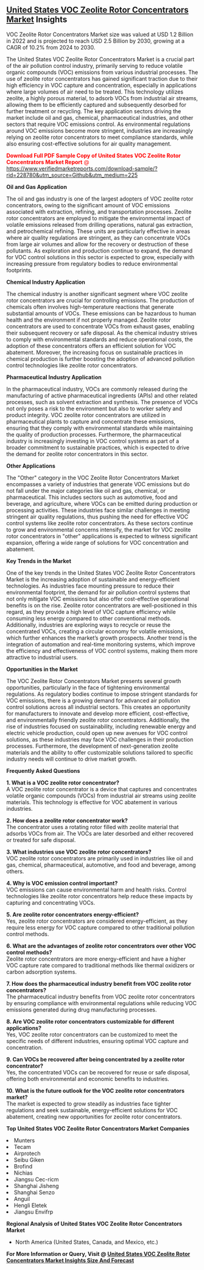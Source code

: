<h2><a href="https://www.verifiedmarketreports.com/download-sample/?rid=228780&amp;utm_source=Github&amp;utm_medium=225" target="_blank">United States VOC Zeolite Rotor Concentrators Market</a> Insights</h2><p>VOC Zeolite Rotor Concentrators Market size was valued at USD 1.2 Billion in 2022 and is projected to reach USD 2.5 Billion by 2030, growing at a CAGR of 10.2% from 2024 to 2030.</p><p><p>The United States VOC Zeolite Rotor Concentrators Market is a crucial part of the air pollution control industry, primarily serving to reduce volatile organic compounds (VOC) emissions from various industrial processes. The use of zeolite rotor concentrators has gained significant traction due to their high efficiency in VOC capture and concentration, especially in applications where large volumes of air need to be treated. This technology utilizes zeolite, a highly porous material, to adsorb VOCs from industrial air streams, allowing them to be efficiently captured and subsequently desorbed for further treatment or recycling. The key application sectors driving the market include oil and gas, chemical, pharmaceutical industries, and other sectors that require VOC emissions control. As environmental regulations around VOC emissions become more stringent, industries are increasingly relying on zeolite rotor concentrators to meet compliance standards, while also ensuring cost-effective solutions for air quality management. <p><span class=""><span style="color: #ff0000;"><strong>Download Full PDF Sample Copy of United States VOC Zeolite Rotor Concentrators Market Report</strong> @ </span><a href="https://www.verifiedmarketreports.com/download-sample/?rid=228780&amp;utm_source=Github&amp;utm_medium=225" target="_blank">https://www.verifiedmarketreports.com/download-sample/?rid=228780&amp;utm_source=Github&amp;utm_medium=225</a></span></p></p> <p><strong>Oil and Gas Application</strong></p> <p>The oil and gas industry is one of the largest adopters of VOC zeolite rotor concentrators, owing to the significant amount of VOC emissions associated with extraction, refining, and transportation processes. Zeolite rotor concentrators are employed to mitigate the environmental impact of volatile emissions released from drilling operations, natural gas extraction, and petrochemical refining. These units are particularly effective in areas where air quality regulations are stringent, as they can concentrate VOCs from large air volumes and allow for the recovery or destruction of these pollutants. As exploration and production continue to expand, the demand for VOC control solutions in this sector is expected to grow, especially with increasing pressure from regulatory bodies to reduce environmental footprints. <p><strong>Chemical Industry Application</strong></p> <p>The chemical industry is another significant segment where VOC zeolite rotor concentrators are crucial for controlling emissions. The production of chemicals often involves high-temperature reactions that generate substantial amounts of VOCs. These emissions can be hazardous to human health and the environment if not properly managed. Zeolite rotor concentrators are used to concentrate VOCs from exhaust gases, enabling their subsequent recovery or safe disposal. As the chemical industry strives to comply with environmental standards and reduce operational costs, the adoption of these concentrators offers an efficient solution for VOC abatement. Moreover, the increasing focus on sustainable practices in chemical production is further boosting the adoption of advanced pollution control technologies like zeolite rotor concentrators. <p><strong>Pharmaceutical Industry Application</strong></p> <p>In the pharmaceutical industry, VOCs are commonly released during the manufacturing of active pharmaceutical ingredients (APIs) and other related processes, such as solvent extraction and synthesis. The presence of VOCs not only poses a risk to the environment but also to worker safety and product integrity. VOC zeolite rotor concentrators are utilized in pharmaceutical plants to capture and concentrate these emissions, ensuring that they comply with environmental standards while maintaining the quality of production processes. Furthermore, the pharmaceutical industry is increasingly investing in VOC control systems as part of a broader commitment to sustainable practices, which is expected to drive the demand for zeolite rotor concentrators in this sector. <p><strong>Other Applications</strong></p> <p>The "Other" category in the VOC Zeolite Rotor Concentrators Market encompasses a variety of industries that generate VOC emissions but do not fall under the major categories like oil and gas, chemical, or pharmaceutical. This includes sectors such as automotive, food and beverage, and agriculture, where VOCs can be emitted during production or processing activities. These industries face similar challenges in meeting stringent air quality regulations, thus pushing the need for effective VOC control systems like zeolite rotor concentrators. As these sectors continue to grow and environmental concerns intensify, the market for VOC zeolite rotor concentrators in "other" applications is expected to witness significant expansion, offering a wide range of solutions for VOC concentration and abatement. <p><strong>Key Trends in the Market</strong></p> <p>One of the key trends in the United States VOC Zeolite Rotor Concentrators Market is the increasing adoption of sustainable and energy-efficient technologies. As industries face mounting pressure to reduce their environmental footprint, the demand for air pollution control systems that not only mitigate VOC emissions but also offer cost-effective operational benefits is on the rise. Zeolite rotor concentrators are well-positioned in this regard, as they provide a high level of VOC capture efficiency while consuming less energy compared to other conventional methods. Additionally, industries are exploring ways to recycle or reuse the concentrated VOCs, creating a circular economy for volatile emissions, which further enhances the market’s growth prospects. Another trend is the integration of automation and real-time monitoring systems, which improve the efficiency and effectiveness of VOC control systems, making them more attractive to industrial users. <p><strong>Opportunities in the Market</strong></p> <p>The VOC Zeolite Rotor Concentrators Market presents several growth opportunities, particularly in the face of tightening environmental regulations. As regulatory bodies continue to impose stringent standards for VOC emissions, there is a growing demand for advanced air pollution control solutions across all industrial sectors. This creates an opportunity for manufacturers to innovate and develop more efficient, cost-effective, and environmentally friendly zeolite rotor concentrators. Additionally, the rise of industries focused on sustainability, including renewable energy and electric vehicle production, could open up new avenues for VOC control solutions, as these industries may face VOC challenges in their production processes. Furthermore, the development of next-generation zeolite materials and the ability to offer customizable solutions tailored to specific industry needs will continue to drive market growth. <p><strong>Frequently Asked Questions</strong></p> <p><strong>1. What is a VOC zeolite rotor concentrator?</strong><br> A VOC zeolite rotor concentrator is a device that captures and concentrates volatile organic compounds (VOCs) from industrial air streams using zeolite materials. This technology is effective for VOC abatement in various industries.</p> <p><strong>2. How does a zeolite rotor concentrator work?</strong><br> The concentrator uses a rotating rotor filled with zeolite material that adsorbs VOCs from air. The VOCs are later desorbed and either recovered or treated for safe disposal.</p> <p><strong>3. What industries use VOC zeolite rotor concentrators?</strong><br> VOC zeolite rotor concentrators are primarily used in industries like oil and gas, chemical, pharmaceutical, automotive, and food and beverage, among others.</p> <p><strong>4. Why is VOC emission control important?</strong><br> VOC emissions can cause environmental harm and health risks. Control technologies like zeolite rotor concentrators help reduce these impacts by capturing and concentrating VOCs.</p> <p><strong>5. Are zeolite rotor concentrators energy-efficient?</strong><br> Yes, zeolite rotor concentrators are considered energy-efficient, as they require less energy for VOC capture compared to other traditional pollution control methods.</p> <p><strong>6. What are the advantages of zeolite rotor concentrators over other VOC control methods?</strong><br> Zeolite rotor concentrators are more energy-efficient and have a higher VOC capture rate compared to traditional methods like thermal oxidizers or carbon adsorption systems.</p> <p><strong>7. How does the pharmaceutical industry benefit from VOC zeolite rotor concentrators?</strong><br> The pharmaceutical industry benefits from VOC zeolite rotor concentrators by ensuring compliance with environmental regulations while reducing VOC emissions generated during drug manufacturing processes.</p> <p><strong>8. Are VOC zeolite rotor concentrators customizable for different applications?</strong><br> Yes, VOC zeolite rotor concentrators can be customized to meet the specific needs of different industries, ensuring optimal VOC capture and concentration.</p> <p><strong>9. Can VOCs be recovered after being concentrated by a zeolite rotor concentrator?</strong><br> Yes, the concentrated VOCs can be recovered for reuse or safe disposal, offering both environmental and economic benefits to industries.</p> <p><strong>10. What is the future outlook for the VOC zeolite rotor concentrators market?</strong><br> The market is expected to grow steadily as industries face tighter regulations and seek sustainable, energy-efficient solutions for VOC abatement, creating new opportunities for zeolite rotor concentrators.</p></p><p><strong>Top United States VOC Zeolite Rotor Concentrators Market Companies</strong></p><div data-test-id=""><p><li>Munters</li><li> Tecam</li><li> Airprotech</li><li> Seibu Giken</li><li> Brofind</li><li> Nichias</li><li> Jiangsu Cec-ricm</li><li> Shanghai Jisheng</li><li> Shanghai Senzo</li><li> Anguil</li><li> Hengli Eletek</li><li> Jiangsu Envifrp</li></p><div><strong>Regional Analysis of&nbsp;United States VOC Zeolite Rotor Concentrators Market</strong></div><ul><li dir="ltr"><p dir="ltr">North America&nbsp;(United States, Canada, and Mexico, etc.)</p></li></ul><p><strong>For More Information or Query, Visit @&nbsp;</strong><strong><a href="https://www.verifiedmarketreports.com/product/voc-zeolite-rotor-concentrators-market/?utm_source=Github&amp;utm_medium=225" target="_blank">United States VOC Zeolite Rotor Concentrators Market Insights Size And Forecast</a></strong></p></div>
